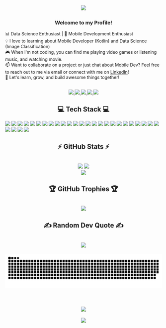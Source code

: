 <h1 align="center">
    <img src="https://readme-typing-svg.herokuapp.com/?font=Righteous&size=35&center=true&vCenter=true&width=500&height=70&duration=4000&lines=Hi+There!+👋;+I'm+Victor+Manuel+Soesilo!;" />
</h1>

<h3 align="center">Welcome to my Profile!</h3>

📊 Data Science Enthusiast | 📱 Mobile Development Enthusiast<br>💡 I love to learning about Mobile Developer (Kotlin) and Data Science (Image Classification)<br>🎮 When I'm not coding, you can find me playing video games or listening music, and watching movie.<br>📫 Want to collaborate on a project or just chat about Mobile Dev? Feel free to reach out to me via email or connect with me on [LinkedIn](https://www.linkedin.com/in/victor-manuel-soesilo-7915721b5/)!<br>🚀 Let's learn, grow, and build awesome things together!
<div align="center"> 
  <br>
  <a href="mailto:vmanuels0083@gmail.com">
    <img src="https://img.shields.io/badge/Gmail-333333?logo=gmail&logoColor=white" />
  </a>
  <a href="https://instagram.com/victor_livan" target="_blank">
    <img src="https://img.shields.io/badge/Instagram-%23E4405F.svg?logo=Instagram&logoColor=white" target="_blank" />
  </a>
  <a href="https://www.linkedin.com/in/victor-manuel-soesilo-7915721b5/" target="_blank">
    <img src="https://img.shields.io/badge/LinkedIn-%230077B5.svg?logo=linkedin&logoColor=white" target="_blank" />
  </a>
  <a href="https://facebook.com/livan.soesilo" target="_blank">
    <img src="https://img.shields.io/badge/Facebook-%231877F2.svg?logo=Facebook&logoColor=white" target="_blank" />
  </a>
    <a href="https://discord.gg/317725744820256768" target="_blank">
    <img src="https://img.shields.io/badge/Discord-%237289DA.svg?logo=discord&logoColor=white" target="_blank" />
  </a>
</div>

<h2 align="center">💻 Tech Stack 💻 </h2>
<div>
    <img src="https://img.shields.io/badge/css3-%231572B6.svg?style=flat&logo=css3&logoColor=white">
    <img src="https://img.shields.io/badge/php-%23777BB4.svg?style=flat&logo=php&logoColor=white">
    <img src="https://img.shields.io/badge/kotlin-%230095D5.svg?style=flat&logo=kotlin&logoColor=white">
    <img src="https://img.shields.io/badge/firebase-%23039BE5.svg?style=flat&logo=firebase">
    <img src="https://img.shields.io/badge/html5-%23E34F26.svg?style=flat&logo=html5&logoColor=white">
    <img src="https://img.shields.io/badge/laravel-%23FF2D20.svg?style=flat&logo=laravel&logoColor=white">
    <img src="https://img.shields.io/badge/java-%23ED8B00.svg?style=flat&logo=java&logoColor=white">
    <img src="https://img.shields.io/badge/javascript-%23323330.svg?style=flat&logo=javascript&logoColor=%23F7DF1E">
    <img src="https://img.shields.io/badge/python-3670A0?style=flat&logo=python&logoColor=ffdd54">
    <img src="https://img.shields.io/badge/mysql-%2300f.svg?style=flat&logo=mysql&logoColor=white">
    <img src="https://img.shields.io/badge/figma-%23F24E1E.svg?style=flat&logo=figma&logoColor=white">
    <img src="https://img.shields.io/badge/Keras-%23D00000.svg?style=flat&logo=Keras&logoColor=white">
    <img src="https://img.shields.io/badge/r-%23276DC3.svg?style=flat&logo=r&logoColor=white">
    <img src="https://img.shields.io/badge/angular-%23DD0031.svg?style=flat&logo=angular&logoColor=white">
    <img src="https://img.shields.io/badge/Anaconda-%2344A833.svg?style=flat&logo=anaconda&logoColor=white">
    <img src="https://img.shields.io/badge/bootstrap-%23563D7C.svg?style=flat&logo=bootstrap&logoColor=white">
    <img src="https://img.shields.io/badge/node.js-6DA55F?style=flat&logo=node.js&logoColor=white">
    <img src="https://img.shields.io/badge/android-%2320232a.svg?style=flat&logo=android&logoColor=%a4c639">
    <img src="https://img.shields.io/badge/sqlite-%2307405e.svg?style=flat&logo=sqlite&logoColor=white">
    <img src="https://img.shields.io/badge/Canva-%2300C4CC.svg?style=flat&logo=Canva&logoColor=white">
    <img src="https://img.shields.io/badge/Adobe%20Premiere%20Pro-9999FF.svg?style=flat&logo=Adobe%20Premiere%20Pro&logoColor=white">
    <img src="https://img.shields.io/badge/numpy-%23013243.svg?style=flat&logo=numpy&logoColor=white">
    <img src="https://img.shields.io/badge/pandas-%23150458.svg?style=flat&logo=pandas&logoColor=white">
    <img src="https://img.shields.io/badge/Plotly-%233F4F75.svg?style=flat&logo=plotly&logoColor=white">
    <img src="https://img.shields.io/badge/PyTorch-%23EE4C2C.svg?style=flat&logo=PyTorch&logoColor=white">
    <img src="https://img.shields.io/badge/scikit--learn-%23F7931E.svg?style=flat&logo=scikit-learn&logoColor=white">
    <img src="https://img.shields.io/badge/TensorFlow-%23FF6F00.svg?style=flat&logo=TensorFlow&logoColor=white">
    <img src="https://img.shields.io/badge/Linux-FCC624?style=flat&logo=linux&logoColor=black">
    <img src="https://img.shields.io/badge/Postman-FF6C37?style=flat&logo=postman&logoColor=white">
</div>

<h2 align="center">⚡ GitHub Stats ⚡</h2>
<br>
<div align=center>
  <img width=390 src="https://github-readme-stats.vercel.app/api?username=victorman01&theme=synthwave&hide"/>
  <img width=430 src="https://github-readme-streak-stats.herokuapp.com/?user=victorman01&theme=synthwave&hide_border=false"/>
  <br/>
  <img width=300 align="center" src="https://github-readme-stats.vercel.app/api/top-langs/?username=victorman01&theme=synthwave&hide" />
</div>

<h2 align="center">🏆 GitHub Trophies 🏆</h2>
<br>
<div align=center>
  <img src="https://github-profile-trophy.vercel.app/?username=victorman01&theme=radical&no-frame=false&no-bg=false"/>
</div>

<h2 align="center">✍️ Random Dev Quote ✍️</h2>
<br>
<div align=center>
  <img src="https://quotes-github-readme.vercel.app/api?type=horizontal&theme=radical"/>
</div>

<div align="center">
  <br>
  <img src="https://raw.githubusercontent.com/victorman01/victorman01/output/github-contribution-grid-snake.svg" />
  <br/><br/><br/>
</div>

<h3 align="center">
    <img src="https://readme-typing-svg.herokuapp.com/?font=Righteous&size=25&center=true&vCenter=true&width=500&height=70&duration=4000&lines=Thanks+for+visiting!+✌️;+Shoot+me+a+message+on+Linkedin!;I'm+always+down+to+collab+:)">
</h3>

<div align='center'>
  <img src="https://visitcount.itsvg.in/api?id=victorman01&icon=0&color=5)](https://visitcount.itsvg.in">
</div>
